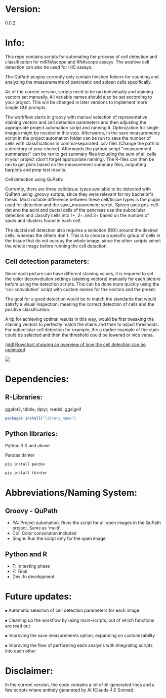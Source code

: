 # Version:

0.0.2

# Info:

This repo contains scripts for automating the process of cell detection and classification for miRNAscope and RNAscope assays. The positive cell detection can also be used for IHC assays. 

The QuPath plugins currently only contain finished folders for counting and analyzing the measurements of pancreatic and spleen cells specifically.

As of the current version, scripts need to be ran individually and staining vectors set manually. All variable names should also be set according to your project. This will be changed in later versions to implement more simple GUI prompts.

 The workflow starts in groovy with manual selection of representative staining vectors and cell detection parameters and then adjusting the appropriate project automation script and running it. Optimization for single images might be needed in this step. Afterwards, in the save measurements script in the project automation folder can be run to save the number of cells with classifications in comma-separated .csv files (Change the path to a directory of your choice). Afterwards the python script "measurement summarizer" can be ran to get summary files including the sum of all cells in your project (don't forget appropriate naming). The R-files can then be ran to get plots based on the measurement summary files, outputting barplots and prop test results.


Cell detection using QuPath:

Currently, there are three cell/tissue types available to be detected with QuPath using .groovy scripts, since they were relevant for my bachelor's thesis. Most notable difference between these cell/tissue types is the plugin used for detection and the save_measurement script. Spleen uses pos-cell-det and the acini and ductal cells of the pancreas use the subcellular detection and classify cells into 1+, 2+ and 3+ based on the number of spots and clusters found in each cell.

The ductal cell detection also requires a selection (ROI) around the desired cells, whereas the others don't. This is to choose a specific group of cells in the tissue that do not occupy the whole image, since the other scripts select the whole image before running the cell detection. 

## Cell detection parameters:

Since each picture can have different staining values, it is required to set the color deconvolution settings (staining vectors) manually for each picture before using the detection scripts. This can be done more quickly using the 'col-convolution' script with custom names for the vectors and the preset.

The goal for a good detection would be to match the standards that would satisfy a visual inspection, meaning the correct detection of cells and the positive classification.

A tip for achieving optimal results in this way, would be first tweaking the staining vectors to perfectly match the stains and then to adjust thresholds. For subcellular cell detection for example, the a darker example of the stain could be selected and then the threshold could be lowered or vice versa.


[(old)Flowchart showing an overview of how the cell detection can be optimized](https://unibremende-my.sharepoint.com/:u:/g/personal/arian2_uni-bremen_de/EQiOiY7sl6pBuDFZZ62uWhcB2Img44maO3RIhlykpXyUzQ?e=wMveRc)


<img src="how-to/Example-subcellular cell detection.png"/>

# Dependencies:

## R-Libraries:

ggplot2, tibble, dplyr, readxl, ggsignif

```R
packages.install("library_name")
```


## Python libraries:

Python 3.0 and above

Pandas
tkinter

```
pip install pandas
```
```
pip install tkinter
```




# Abbreviations/Naming System:

## Groovy - QuPath

- PA: Project automation. Runs the script for all open images in the QuPath project. Same as 'multi'.
- Col: Color convolution included
- Single: Run the script only for the open image 

## Python and R

- T: in testing phase
- F: Final
- Dev: In development


# Future updates:

⦁	Automatic selection of cell detection parameters for each image

⦁	Cleaning up the workflow by using main-scripts, out of which functions are read out

⦁	Improving the save measurements option, expanding on customizability

⦁	Improving the flow of performing each analysis with integrating scripts into each other


# Disclaimer:

In the current version, the code contains a lot of AI-generated lines and a few scripts where entirely generated by AI (Claude 4.0 Sonnet). 

